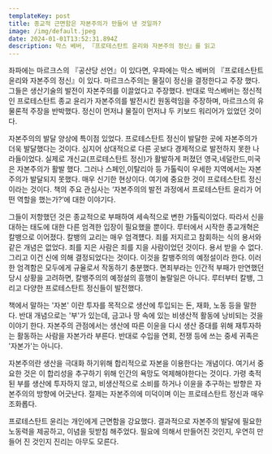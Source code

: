 ```yaml
---
templateKey: post
title: 종교적 근면함은 자본주의가 만들어 낸 것일까?
image: /img/default.jpeg
date: 2024-01-01T13:52:31.894Z
description: 막스 베버, 『프로테스탄트 윤리와 자본주의 정신』를 읽고
---
```

좌파에는 마르크스의 『공산당 선언』이 있다면, 우파에는 막스 베버의 『프로테스탄트 윤리와 자본주의 정신』이 있다. 마르크스주의는 물질이 정신을 결정한다고 주장 했다. 그들은 생산기술의 발전이 자본주의를 이끌었다고 주장했다. 반대로 막스베버는 정신적인 프로테스탄트 종교 윤리가 자본주의를 발전시킨 원동력임을 주장하며, 마르크스의 유물론적 주장을 반박했다. 정신이 먼저냐 물질이 먼저냐 두 키보드 워리어가 있었던 것이다.

자본주의의 발달 양상에 특이점 있었다. 프로테스탄트 정신이 발달한 곳에 자본주의가 더욱 발달했다는 것이다. 심지어 상대적으로 다른 곳보다 경제적으로 발전하지 못한 나라들이었다. 실제로 개신교(프로테스탄트 정신)가 활발하게 퍼졌던 영국,네덜란드,미국은 자본주의가 활발 했다. 그러나 스페인,이탈리아 등 가톨릭이 우세한 지역에서는 자본주의가 발달되지 못했다. 매우 신기한 현상이다. 여기에 중요한 것이 프로테스탄트 정신이라는 것이다. 책의 주요 관심사는  ‘자본주의의 발전 과정에서 프로테스탄트 윤리가 어떤 역할을 했는가?’에 대한 이야기다. 

그들이 저항했던 것은 종교적으로 부패하여 세속적으로 변한 가톨릭이었다. 따라서 신을 대하는 태도에 대한 다른 엄격한 입장이 필요했을 뿐이다. 루터에서 시작한 종교개혁은 칼뱅으로 이어졌다. 칼뱅의 교리는 매우 엄격헀다. 죄를 저지르고 참회하는 식의 용서와 같은 개념은 없었다. 죄를 지은 사람은 죄를 지을 사람이었던 것이다. 용서 받을 수 없다. 그리고 이건 신에 의해 결정되었다는 것이다. 이것을 칼뱅주의의 예정설이라 한다. 이러한 엄격함은 모두에게 규율로서 작동하기 충분했다. 면죄부라는 인간적 부패가 만연했던 당시 상황을 고려하면, 칼뱅주의의 예정설의 흥행이 놀랄일은 아니다. 루터부터 칼뱅, 그리고 다양한 프로테스탄트 정신들이 발전했다. 

책에서 말하는 '자본' 이란 투자를 목적으로 생산에 투입되는 돈, 재화, 노동 등을 말한다. 반대 개념으로는 '부'가 있는데, 금고나 땅 속에 있는 비생산적 활동에 낭비되는 것을 이야기 한다. 자본주의 관점에서는 생산에 따른 이윤을 다시 생산 증대를 위해 재투자하는 활동하는 사람을 자본가라 부른다. 반대로 수입을 연회, 전쟁 등에 쓰는 중세 귀족은 '자본가'는 아니다. 

자본주의란 생산을 극대화 하기위해 합리적으로 자본을 이용한다는 개념이다. 여기서 중요한 것은 이 합리성을 추구하기 위해 인간의 욕망도 억제해야한다는 것이다. 가령 축적된 부를 생산에 투자하지 않고, 비생산적으로 소비를 하거나 이윤을 추구하는 방향은 자본주의의 방향에 어긋난다. 절제는 자본주의에 미덕이며 이는 프로테스탄트 정신과 매우 조화롭다.

프로테스탄트 윤리는 개인에게 근면함을 강요했다. 결과적으로 자본주의 발달에 필요한 노동력을 제공하고, 이념을 뒷받침 해주었다. 필요에 의해서 만들어진 것인지, 우연히 만들어 진 것인지 진리는 아무도 모른다.